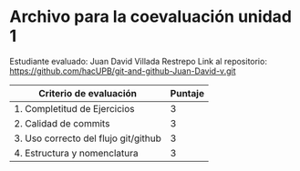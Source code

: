 # Archivo para la coevaluación unidad 1

Estudiante evaluado: Juan David Villada Restrepo
Link al repositorio: https://github.com/hacUPB/git-and-github-Juan-David-v.git

|Criterio de evaluación|Puntaje|
|---|---|
|1. Completitud de Ejercicios|3|
|2. Calidad de commits|3|
|3. Uso correcto del flujo git/github|3|
|4. Estructura y nomenclatura|3|
